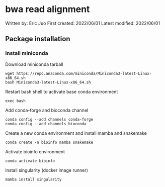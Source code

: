 # bwa read alignment

Written by: Eric Juo
First created: 2022/06/01
Latest modified: 2022/06/01


## Package installation
### Install miniconda
Download miniconda tarball
```
wget https://repo.anaconda.com/miniconda/Miniconda3-latest-Linux-x86_64.sh
bash Miniconda3-latest-Linux-x86_64.sh
```
Restart bash shell to activate base conda environment
```
exec bash
```
Add conda-forge and bioconda channel
```
conda config --add channels conda-forge
conda config --add channels bioconda
```
Create a new conda environment and install mamba and snakemake
```
conda create -n bioinfo mamba snakemake
```
Activate bioinfo environment
```
conda activate bioinfo
```
Install singularity (docker image runner)
```
mamba install singularity
```
